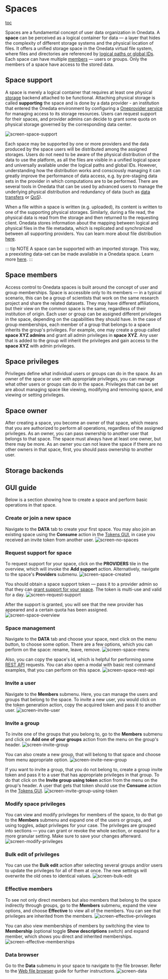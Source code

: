 # Spaces

[toc][1]

Spaces are a fundamental concept of user data organization in Onedata. A **space**
can be perceived as a logical container for data — a layer that hides the complexity
of different storage systems and the physical location of files. It offers
a unified storage space in the Onedata virtual file system, where files and
directories are referenced by [logical paths or global IDs][].
Each space can have multiple [members][] — users or groups.
Only the members of a space have access to the stored data.

## Space support

A space is merely a logical container that requires at least one physical
[storage][]
backend attached to be functional. Attaching physical storage is
called **supporting** the space and is done by a data provider -
an institution that entered the Onedata environment by configuring a
[Oneprovider service][] for managing access to its
storage resources. Users can request support for their spaces, and provider
admins can decide to grant some quota on physical storage governed by the
corresponding data center.

<!-- TODO VFS-7218 this image could be better:
    1. present providers, not only storages
    2. present the mapping between logical and physical paths
       (file path on the storage vs. file path in the space)

 -->

![screen-space-support][]

Each space may be supported by one or more providers and the data produced by
the space users will be distributed among the assigned storages. Users do not
need to be aware of the physical distribution of the data to use the platform,
as all the files are visible in a unified logical space and universally
available under the logical paths and global IDs. However, understanding how
the distribution works and consciously managing it can greatly improve the
performance of data access, e.g. by pre-staging data sets in the provider
in which computations are to be performed. There are several tools in Onedata
that can be used by advanced users to manage the underlying physical distribution
and redundancy of data (such as [data transfers][] or [QoS][]).

When a file within a space is written (e.g. uploaded), its content is written to 
one of the supporting physical storages. Similarly, during a file read, the 
physical data is read from the storage and then returned to the requesting client. 
Onedata stores information about the mapping between logical and physical files 
in the file metadata, which is replicated and synchronized between 
all supporting providers. You can learn more about file distribution
[here](data.md#file-distribution). 

<!-- TODO VFS-9288 globally unify the formatting of NOTEs in all docs -->

::: tip NOTE
A space can be supported with an imported storage.
This way, a preexisting data-set can be made available in a Onedata space.
Learn more [here][].
:::

## Space members

Access control to Onedata spaces is built around the concept of user and group
memberships. Space is accessible only to its members — in a typical scenario,
this can be a group of scientists that work on the same research project and
share the related datasets. They may have different affiliations, but their view
on the common space is the same, regardless of their institution of origin. Each
user or group can be assigned different privileges in the space, depending on
the capabilities they should have. In the case of group memberships, each member of
a group that belongs to a space inherits the group's privileges. For example,
one may create a group called **space XYZ admins** and grant all admin
privileges in **space XYZ**. Any user that is added to the group will inherit
the privileges and gain access to the **space XYZ** with admin privileges.

## Space privileges

Privileges define what individual users or groups can do in the space.
As an owner of the space or user with appropriate privileges,
you can manage what other users or groups can do in the space.
Privileges that can be set are about managing space like viewing,
modifying and removing space, and viewing or setting privileges.

## Space owner

After creating a space, you become an owner of that space, which means
that you are authorized to perform all operations, regardless of the assigned
privileges. As an owner, you can pass ownership to another user that belongs
to that space. The space must always have at least one owner,
but there may be more. As an owner you can not leave the space if there are no other
owners in that space, first, you should pass ownership to another user.

## Storage backends

<!-- TODO VFS-7218 documentation for storage backends -->

<!-- TODO VFS-7218 cross references with the admin guide -->

## GUI guide

Below is a section showing how to create a space and perform basic operations in that space.

### Create or join a new space

Navigate to the **DATA** tab to create your first space. You may also join an
existing space using the **Consume** action in the
[Tokens GUI][], in case you
received an invite token from another user.
![screen-no-spaces][]

### Request support for space

To request support for your space, click on the **PROVIDERS** tile
in the overview, which will invoke the **Add support** action. Alternatively,
navigate to the space's **Providers** submenu.
![screen-space-created][]

You should obtain a space support token — pass it to a provider admin so that
they can [grant support for your space][].
The token is multi-use and valid for a day.
![screen-request-support][]

After the support is granted, you will see that the new provider has
appeared and a certain quota has been assigned.
![screen-space-overview][]

### Space management

Navigate to the **DATA** tab and choose your space, next click on the menu button, to choose some option.
There are a few options, which you can perform on the space: rename, leave, remove.
![screen-space-menu][]

Also, you can copy the space's id, which is helpful for performing some [REST API][] requests.
You can also open a modal with basic rest command examples, that you can perform on this space.
![screen-space-rest-api][]

### Invite a user

Navigate to the **Members** submenu. Here, you can manage the users and
groups that belong to the space. To invite a new user, you would click on the
token generation action, copy the acquired token and pass it to another user.
![screen-invite-user][]

### Invite a group

To invite one of the groups that you belong to, go to the **Members** submenu and click on
**Add one of your groups** action from the menu on the group's header.
![screen-invite-group][]

You can also create a new group, that will belong to that space and choose
from menu appropriate option.
![screen-invite-new-group][]

If you want to invite a group, that you do not belong to, create a group invite token
and pass it to a user that has appropriate privileges in that group. To do that click on the
**Invite group using token** action from the menu on the group's header. A user that gets that token
should use the **Consume** action in the [Tokens GUI][].
![screen-invite-group-using-token][]

### Modify space privileges

You can view and modify privileges for members of the space, to do that go to the **Members** submenu
and expand one of the users or groups, and using toggles, adapt privileges for your case.
The privileges are grouped into sections — you can grant or revoke the whole section, or expand
for a more granular setting. Make sure to save your changes afterward.
![screen-modify-privileges][]

### Bulk edit of privileges

You can use the **Bulk edit** action after selecting several groups and/or
users to update the privileges for all of them at once. The new settings will
overwrite the old ones to identical values.
![screen-bulk-edit][]

### Effective members

To see not only direct members but also members that belong to the space indirectly through groups,
go to the **Members** submenu, expand the view options, and choose **Effective**
to view all of the members. You can see that privileges are inherited from the members.
![screen-effective-privileges][]

You can also view memberships of members by switching the view to **Membership**
(optional toggle **Show descriptions** switch) and expand member, which shows you direct and inherited memberships.
![screen-effective-memberships][]

### Data browser

Go to the **Data** submenu in your space to navigate to the file browser.
Refer to the [Web file browser][] guide for further instructions.
![screen-data][]

<!-- references -->

[1]: <>

[logical paths or global IDs]: data.md#file-path-and-id

[members]: #space-members

[storage]: ../admin-guide/oneprovider/configuration/storages.md

[Oneprovider service]: ../intro.md#architecture

[data transfers]: replication-and-migration.md

[QoS]: quality-of-service.md

[here]: ../admin-guide/oneprovider/configuration/storage-import.md

[Tokens GUI]: tokens.md#consuming-invite-tokens

[REST API]: ./rest-api.md

[grant support for your space]: ../admin-guide/oneprovider/configuration/space-support.md#granting-support

[Web file browser]: web-file-browser.md

[screen-space-support]: ../../images/user-guide/spaces/space-support.svg

[screen-no-spaces]: ../../images/user-guide/spaces/no-spaces.png

[screen-space-created]: ../../images/user-guide/spaces/space-created.png

[screen-request-support]: ../../images/user-guide/spaces/request-support.png

[screen-space-overview]: ../../images/user-guide/spaces/space-overview.png

[screen-space-menu]: ../../images/user-guide/spaces/space-menu.png

[screen-space-rest-api]: ../../images/user-guide/spaces/space-rest-api.png

[screen-invite-user]: ../../images/user-guide/spaces/invite-user.png

[screen-invite-group]: ../../images/user-guide/spaces/invite-group.png

[screen-invite-new-group]: ../../images/user-guide/spaces/invite-new-group.png

[screen-invite-group-using-token]: ../../images/user-guide/spaces/invite-group-using-token.png

[screen-modify-privileges]: ../../images/user-guide/spaces/modify-privileges.png

[screen-bulk-edit]: ../../images/user-guide/spaces/bulk-edit.png

[screen-effective-privileges]: ../../images/user-guide/spaces/effective-privileges.png

[screen-effective-memberships]: ../../images/user-guide/spaces/effective-memberships.png

[screen-data]: ../../images/user-guide/spaces/data.png
